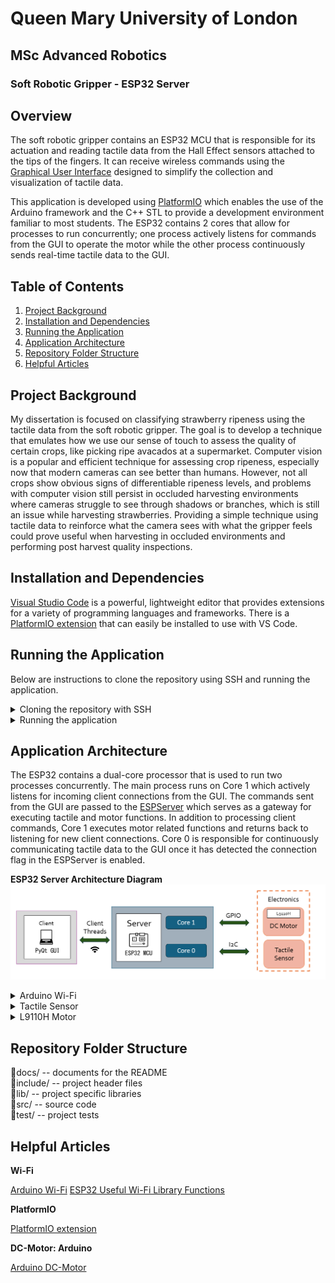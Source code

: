 # Queen Mary University of London
## MSc Advanced Robotics
### Soft Robotic Gripper - ESP32 Server

## Overview
The soft robotic gripper contains an ESP32 MCU that is responsible for its actuation and reading tactile data from the Hall Effect sensors attached to the tips of the fingers. It can receive wireless commands using the [Graphical User Interface](https://github.com/gpoell/qmul-rbh-gui) designed to simplify the collection and visualization of tactile data. 

This application is developed using [PlatformIO](https://docs.platformio.org/en/latest/what-is-platformio.html) which enables the use of the Arduino framework and the C++ STL to provide a development environment familiar to most students. The ESP32 contains 2 cores that allow for processes to run concurrently; one process actively listens for commands from the GUI to operate the motor while the other process continuously sends real-time tactile data to the GUI.  

## Table of Contents
1. [Project Background](#project-background)
1. [Installation and Dependencies](#installation-and-dependencies)
2. [Running the Application](#running-the-application)
3. [Application Architecture](#application-architecture)
4. [Repository Folder Structure](#repository-folder-structure)
5. [Helpful Articles](#helpful-articles)

## Project Background
My dissertation is focused on classifying strawberry ripeness using the tactile data from the soft robotic gripper. The goal is to develop a technique that emulates how we use our sense of touch to assess the quality of certain crops, like picking ripe avacados at a supermarket. Computer vision is a popular and efficient technique for assessing crop ripeness, especially now that modern cameras can see better than humans. However, not all crops show obvious signs of differentiable ripeness levels, and problems with computer vision still persist in occluded harvesting environments where cameras struggle to see through shadows or branches, which is still an issue while harvesting strawberries. Providing a simple technique using tactile data to reinforce what the camera sees with what the gripper feels could prove useful when harvesting in occluded environments and performing post harvest quality inspections.

## Installation and Dependencies
[Visual Studio Code](https://code.visualstudio.com/) is a powerful, lightweight editor that provides extensions for a variety of programming languages and frameworks. There is a [PlatformIO extension](https://docs.platformio.org/en/latest/integration/ide/vscode.html) that can easily be installed to use with VS Code.

## Running the Application
Below are instructions to clone the repository using SSH and running the application.

<details>
<summary>Cloning the repository with SSH</summary>

1. Install the latest version of [Git.](https://git-scm.com/downloads)
2. Connect to your GitHub account with SSH: [Connecting to GitHub with SSH](https://docs.github.com/en/authentication/connecting-to-github-with-ssh "Connecting to GitHub with SSH"). Specifically use the instructions below
    1. <https://docs.github.com/en/authentication/connecting-to-github-with-ssh/generating-a-new-ssh-key-and-adding-it-to-the-ssh-agent>
    2. <https://docs.github.com/en/authentication/connecting-to-github-with-ssh/adding-a-new-ssh-key-to-your-github-account>
3. Create a directory called PlatformIO. PlatformIO requires this folder to detect the workspace.
4. Clone the repository under the PlatformIO directory:
```
git clone git@github.com:gpoell/qmul-rbh-esp32.git
```
</details>

<details>
<summary>Running the application</summary>

Open the repository with VS Code once PlatformIO is installed. PlatformIO should automatically detect the platformio.ini file at the root level of the repository and configure your PlatformIO workspace. PlatformIO provides similar features to Arduino and follows the same process of building, uploading, and opening the Serial Monitor. I would recommend starting with the [PlatformIO Quick Start](https://docs.platformio.org/en/latest/integration/ide/vscode.html) example to ensure everything is configured correctly.

1. Build the workspace
2. Upload the executable to the ESP32
3. Open the Serial Monitor

<b>Note:</b>  
The Wi-Fi connection details are automatically read from a header file called secrets.h inside of the includes/ directory. This file should contain your connection details in the following format:  
<b>secrets.h</b>

```
#ifndef secrets_h
#define secrets_h

struct wifi_creds {
    const char ssid[5] = "SSID";
    const char passwd[8] = "password";
};

#endif
```
</details>

## Application Architecture
The ESP32 contains a dual-core processor that is used to run two processes concurrently. The main process runs on Core 1 which actively listens for incoming client connections from the GUI. The commands sent from the GUI are passed to the [ESPServer](include/ESPServer.h) which serves as a gateway for executing tactile and motor functions. In addition to processing client commands, Core 1 executes motor related functions and returns back to listening for new client connections. Core 0 is responsible for continuously communicating tactile data to the GUI once it has detected the connection flag in the ESPServer is enabled. 

<b>ESP32 Server Architecture Diagram</b>
<picture>
    <img src='docs/esp_architecture.png'>
</pictuer>

<details>
<summary>Arduino Wi-Fi</summary>

The [Arduino Wi-Fi](https://www.arduino.cc/reference/en/libraries/wifi/) libraries are used to create the server running on the ESP32. During setup, the [ESPServer](include/ESPServer.h) is initialized which sets the IP configuration, connects to the network defined in secrets.h, and starts the [server](https://www.arduino.cc/reference/en/libraries/wifi/server.begin). Core1 actively listens and processes incoming [WiFiClient](https://www.arduino.cc/reference/en/libraries/wifi/wificlient) connections. Data is sent back to the GUI through the [client.print()](https://www.arduino.cc/reference/en/libraries/wifi/client.print) method.
</details>

<details>
<summary>Tactile Sensor</summary>

The [Tactile Sensor](include/TactileSensor.h) is composed of 4 [MLX90393](include/MLX90393.h) Hall Effect sensors that record magnetic flux density measurements in 3 dimensions. Each Hall Effect sensor has a magnet suspended slightly above it in a soft silicon material which create larger magnetic flux readings as they are pressed towards the sensors. These recordings are captured using I2C and the Arduino Wire library. The memory addresses containing the 3 dimensional recordings of for the Hall Effect sensors are found in its [datasheet](docs/MLX90393-Datasheet-Melexis.PDF). 
</details>

<details>
<summary>L9110H Motor</summary>

The actuator for the soft robotic gripper is a [RS PRO Brushed Geared DC Geared Motor](https://my.rs-online.com/web/p/dc-motors/4130600) connected to a [L9110H H-Bridge Motor Driver](https://www.adafruit.com/product/4489). The motor terminals can be connected to the ESP32 GPIO pins 18 and 19 where the direction of the motor is controlled by supplying power to one of the pins using Arduino's digitalWrite method. The [L9110H Motor](include/L9110HMotor.h) is a simple module containing methods for initializing the pins, and opening and closing the gripper.
</details>

## Repository Folder Structure
📁docs/         -- documents for the README  
📁include/      -- project header files  
📁lib/          -- project specific libraries  
📁src/          -- source code  
📁test/         -- project tests

## Helpful Articles
<b>Wi-Fi</b>  

[Arduino Wi-Fi](https://www.arduino.cc/reference/en/libraries/wifi/)
[ESP32 Useful Wi-Fi Library Functions](https://randomnerdtutorials.com/esp32-useful-wi-fi-functions-arduino/)

<b>PlatformIO</b>  

[PlatformIO extension](https://docs.platformio.org/en/latest/integration/ide/vscode.html)

<b>DC-Motor: Arduino</b>  

[Arduino DC-Motor](https://arduinogetstarted.com/tutorials/arduino-dc-motor?utm_content=cmp-true)